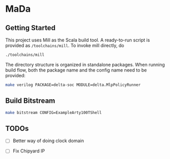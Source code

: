 # MaDa

## Getting Started

This project uses Mill as the Scala build tool. A ready-to-run script is provided as `/toolchains/mill`. To invoke mill directly, do

```bash
./toolchains/mill
```

The directory structure is organized in standalone packages. When running build flow, both the package name and the config name need to be provided:

```bash
make verilog PACKAGE=delta-soc MODULE=delta.MlpPolicyRunner
```

## Build Bitstream

```bash
make bitstream CONFIG=ExampleArty100TShell
```

## TODOs

- [ ] Better way of doing clock domain
- [ ] Fix Chipyard IP


